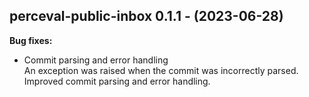 ## perceval-public-inbox 0.1.1 - (2023-06-28)

**Bug fixes:**

 * Commit parsing and error handling\
   An exception was raised when the commit was incorrectly parsed.
   Improved commit parsing and error handling.

